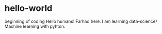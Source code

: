 # hello-world
beginning of coding
Hello humans!
Farhad here. I am learning data-science/ Machine learning with pyhton.
